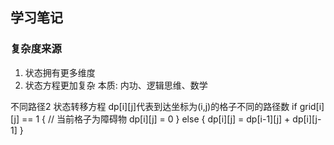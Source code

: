 ## 学习笔记
### 复杂度来源
1. 状态拥有更多维度
2. 状态方程更加复杂
本质: 内功、逻辑思维、数学

不同路径2
状态转移方程 dp[i][j]代表到达坐标为(i,j)的格子不同的路径数
if grid[i][j] == 1 {
    // 当前格子为障碍物
    dp[i][j] = 0
} else {
    dp[i][j] = dp[i-1][j] + dp[i][j-1]
}

